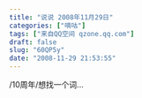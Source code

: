 ```yaml
---
title: "说说 2008年11月29日"
categories: ["嘀咕"]
tags: ["来自QQ空间 qzone.qq.com"]
draft: false
slug: "60QP5y"
date: "2008-11-29 21:53:55"
---
```


/10周年/想找一个词...
